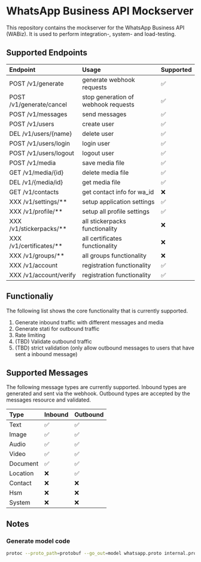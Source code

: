 # WhatsApp Business API Mockserver

This repository contains the mockserver for the WhatsApp Business API (WABiz). 
It is used to perform integration-, system- and load-testing.


## Supported Endpoints

| Endpoint| Usage | Supported |
| :--------------- | :------------- | :------ |
| POST /v1/generate| generate webhook requests| ✅ |
| POST /v1/generate/cancel  | stop generation of webhook requests| ✅ |
| POST /v1/messages| send messages| ✅ |
| POST /v1/users| create user| ✅ |
| DEL /v1/users/{name}| delete user| ✅ |
| POST /v1/users/login| login user| ✅ |
| POST /v1/users/logout| logout user| ✅ |
| POST /v1/media| save media file| ✅ |
| GET /v1/media/{id}| delete media file| ✅ |
| DEL /v1/{media/id}| get media file| ✅ |
| GET /v1/contacts| get contact info for wa_id| ❌ |
| XXX /v1/settings/**| setup application settings| ✅ |
| XXX /v1/profile/**| setup all profile settings| ✅ |
| XXX /v1/stickerpacks/**| all stickerpacks functionality | ❌ |
| XXX /v1/certificates/**| all certificates functionality | ❌ |
| XXX /v1/groups/**| all groups functionality | ❌ |
| XXX /v1/account | registration functionality | ✅ |
| XXX /v1/account/verify | registration functionality | ✅ |

## Functionaliy
The following list shows the core functionality that is currently supported.

1. Generate inbound traffic with different messages and media
2. Generate stati for outbound traffic
3. Rate limiting
4. (TBD) Validate outbound traffic 
5. (TBD) strict validation (only allow outbound messages to users that have sent a inbound message)

## Supported Messages
The following message types are currently supported.
Inbound types are generated and sent via the webhook.
Outbound types are accepted by the messages resource and validated.

| Type | Inbound | Outbound |
| :--- | :---| :--- |
| Text | ✅ | ✅ |
| Image | ✅ | ✅ |
| Audio | ✅ | ✅ |
| Video | ✅ | ✅ |
| Document | ✅ | ✅ |
| Location | ❌ | ✅ |
| Contact | ❌ | ❌ |
| Hsm | ❌ | ❌ |
| System | ❌ | ❌ |



## Notes

### Generate model code
```bash
protoc --proto_path=protobuf --go_out=model whatsapp.proto internal.proto
```